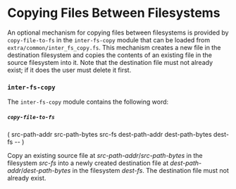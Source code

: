 # Copying Files Between Filesystems

An optional mechanism for copying files between filesystems is provided by `copy-file-to-fs` in the `inter-fs-copy` module that can be loaded from `extra/common/inter_fs_copy.fs`. This mechanism creates a new file in the destination filesystem and copies the contents of an existing file in the source filesystem into it. Note that the destination file must not already exist; if it does the user must delete it first.

### `inter-fs-copy`

The `inter-fs-copy` module contains the following word:

##### `copy-file-to-fs`
( src-path-addr src-path-bytes src-fs dest-path-addr dest-path-bytes dest-fs -- )

Copy an existing source file at *src-path-addr*/*src-path-bytes* in the filesystem *src-fs* into a newly created destination file at *dest-path-addr*/*dest-path-bytes* in the filesystem *dest-fs*. The destination file must not already exist.
